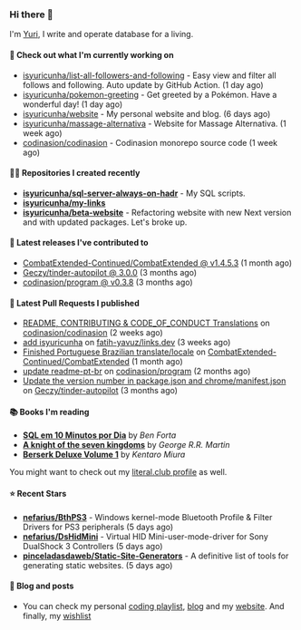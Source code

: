 ### Hi there 👋

I'm [Yuri](https://yuricunha.xyz), I write and operate database for a living.

#### 👷 Check out what I'm currently working on

- [isyuricunha/list-all-followers-and-following](https://github.com/isyuricunha/list-all-followers-and-following) - Easy view and filter all follows and following. Auto update by GitHub Action. (1 day ago)
- [isyuricunha/pokemon-greeting](https://github.com/isyuricunha/pokemon-greeting) - Get greeted by a Pokémon. Have a wonderful day! (1 day ago)
- [isyuricunha/website](https://github.com/isyuricunha/website) - My personal website and blog. (6 days ago)
- [isyuricunha/massage-alternativa](https://github.com/isyuricunha/massage-alternativa) - Website for Massage Alternativa. (1 week ago)
- [codinasion/codinasion](https://github.com/codinasion/codinasion) - Codinasion monorepo source code (1 week ago)

#### 👨‍💻 Repositories I created recently
- **[isyuricunha/sql-server-always-on-hadr](https://github.com/isyuricunha/sql-server-always-on-hadr)** - My SQL scripts.
- **[isyuricunha/my-links](https://github.com/isyuricunha/my-links)**
- **[isyuricunha/beta-website](https://github.com/isyuricunha/beta-website)** - Refactoring website with new Next version and with updated packages. Let's broke up.

#### 🚀 Latest releases I've contributed to


- [CombatExtended-Continued/CombatExtended @ v1.4.5.3](https://github.com/CombatExtended-Continued/CombatExtended/releases/tag/v1.4.5.3) (1 month ago)
- [Geczy/tinder-autopilot @ 3.0.0](https://github.com/Geczy/tinder-autopilot/releases/tag/3.0.0) (3 months ago)
- [codinasion/program @ v0.3.8](https://github.com/codinasion/program/releases/tag/v0.3.8) (3 months ago)

#### 🔨 Latest Pull Requests I published


- [README, CONTRIBUTING & CODE_OF_CONDUCT Translations](https://github.com/codinasion/codinasion/pull/4556) on [codinasion/codinasion](https://github.com/codinasion/codinasion) (2 weeks ago)
- [add isyuricunha](https://github.com/fatih-yavuz/links.dev/pull/224) on [fatih-yavuz/links.dev](https://github.com/fatih-yavuz/links.dev) (3 weeks ago)
- [Finished Portuguese Brazilian translate/locale](https://github.com/CombatExtended-Continued/CombatExtended/pull/2542) on [CombatExtended-Continued/CombatExtended](https://github.com/CombatExtended-Continued/CombatExtended) (1 month ago)
- [update readme-pt-br](https://github.com/codinasion/program/pull/7660) on [codinasion/program](https://github.com/codinasion/program) (2 months ago)
- [Update the version number in package.json and chrome/manifest.json](https://github.com/Geczy/tinder-autopilot/pull/32) on [Geczy/tinder-autopilot](https://github.com/Geczy/tinder-autopilot) (3 months ago)

#### 📚 Books I'm reading
- **[SQL em 10 Minutos por Dia](https://literal.club/isyuricunha/book/ben-forta-sql-em-10-minutos-por-dia-yzwl6)** by _Ben Forta_
- **[A knight of the seven kingdoms](https://literal.club/isyuricunha/book/george-r-r-martina-knight-of-the-seven-kingdoms-46ra1)** by _George R.R. Martin_
- **[Berserk Deluxe Volume 1](https://literal.club/isyuricunha/book/berserk-deluxe-volume-1-h2gmg)** by _Kentaro Miura_

You might want to check out my
[literal.club profile](https://literal.club/isyuricunha) as well.

#### ⭐ Recent Stars
- **[nefarius/BthPS3](https://github.com/nefarius/BthPS3)** - Windows kernel-mode Bluetooth Profile & Filter Drivers for PS3 peripherals (5 days ago)
- **[nefarius/DsHidMini](https://github.com/nefarius/DsHidMini)** - Virtual HID Mini-user-mode-driver for Sony DualShock 3 Controllers (5 days ago)
- **[pinceladasdaweb/Static-Site-Generators](https://github.com/pinceladasdaweb/Static-Site-Generators)** - A definitive list of tools for generating static websites. (5 days ago)

#### 📃 Blog and posts

- You can check my personal [coding playlist](https://open.spotify.com/playlist/2d1HFycfFZ4XGUvO2hr240?si=34de76551a27425b), [blog](https://www.yuricunha.xyz/blog) and my [website](https://www.yuricunha.xyz/). And finally, my [wishlist](https://www.amazon.com.br/hz/wishlist/ls/3DF4K19CCQP1X)